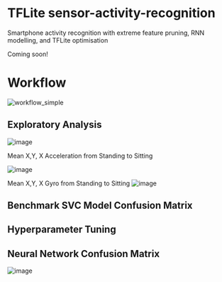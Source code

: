 # TFLite sensor-activity-recognition
Smartphone activity recognition with extreme feature pruning, RNN modelling, and TFLite optimisation

Coming soon!

# Workflow #


![workflow_simple](https://github.com/bwilkie/tflite-sensor-activity-recognition/assets/40703571/f15e01d0-7873-417b-af07-8f548dfaac31)

## Exploratory Analysis ##

![image](https://github.com/bwilkie/tflite-sensor-activity-recognition/assets/40703571/1f25ab55-4df0-4c33-9651-56d1c9f22039)

Mean X,Y, X Acceleration from Standing to Sitting

![image](https://github.com/bwilkie/tflite-sensor-activity-recognition/assets/40703571/56969604-7690-46bc-bf0e-968494700916)


Mean X,Y, X Gyro from Standing to Sitting
![image](https://github.com/bwilkie/tflite-sensor-activity-recognition/assets/40703571/7148f5dc-b01d-49f5-bde3-0076979d9917)


## Benchmark SVC Model Confusion Matrix ##

## Hyperparameter Tuning ##


## Neural Network Confusion Matrix ##
![image](https://github.com/bwilkie/tflite-sensor-activity-recognition/assets/40703571/60822661-ff2f-4e8f-b154-f1fd634413ab)

